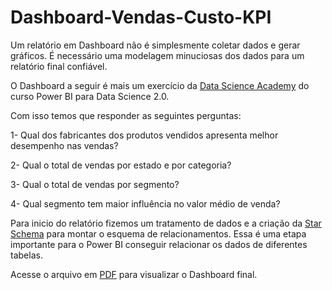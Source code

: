 # Dashboard-Vendas-Custo-KPI

Um relatório em Dashboard não é simplesmente coletar dados e gerar gráficos. É necessário 
uma modelagem minuciosas dos dados para um relatório final confiável. 

O Dashboard a seguir é mais um exercício da [Data Science Academy](https://www.datascienceacademy.com.br) do 
curso Power BI para Data Science 2.0.

Com isso temos que responder as seguintes perguntas:

1- Qual dos fabricantes dos produtos vendidos apresenta melhor desempenho nas vendas?

2- Qual o total de vendas por estado e por categoria?

3- Qual o total de vendas por segmento? 

4- Qual segmento tem maior influência no valor médio de venda?

Para inicio do relatório fizemos um tratamento de dados e a
criação da [Star Schema](https://github.com/maisonhenrique/dashboard-powerbi/blob/9b4af1a9aa16d800dd732f30e4f8c5da558e27b3/Estudo_de_Caso_2/Modelo%20Star%20Schema.PNG) para montar o esquema de relacionamentos. Essa é uma etapa 
importante para o Power BI conseguir relacionar os dados de diferentes tabelas.

Acesse o arquivo em [PDF](https://github.com/maisonhenrique/dashboard-powerbi/blob/405ebc3b08f3b65888fa1b540bde181bccdaafff/Estudo_de_Caso_2/Estudo-caso2.pdf) para visualizar o Dashboard final.

